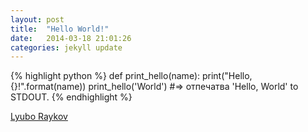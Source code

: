 ```yaml
---
layout: post
title:  "Hello World!"
date:   2014-03-18 21:01:26
categories: jekyll update
---
```


{% highlight python %}
def print_hello(name):
  print("Hello, {}!".format(name))
print_hello('World')
#=> отпечатва 'Hello, World' to STDOUT.
{% endhighlight %}

[Lyubo Raykov](http://lyuboraykov.com)
